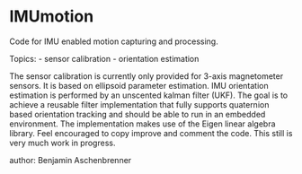 
IMUmotion
=========

Code for IMU enabled motion capturing and processing. 

Topics:
	- sensor calibration
	- orientation estimation

The sensor calibration is currently only provided for 3-axis magnetometer sensors. It
is based on ellipsoid parameter estimation.
IMU orientation estimation is performed by an unscented kalman filter (UKF). The goal
is to achieve a reusable filter implementation that fully supports quaternion based
orientation tracking and should be able to run in an embedded environment. 
The implementation makes use of the Eigen linear algebra library. Feel encouraged to copy
improve and comment the code. This still is very much work in progress.

author: Benjamin Aschenbrenner

